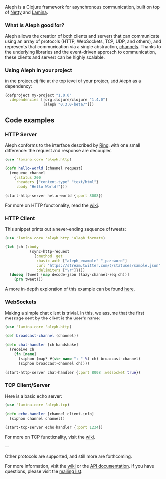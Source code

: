 Aleph is a Clojure framework for asynchronous communication, built on top of [Netty](http://www.jboss.org/netty) and [Lamina](http://github.com/ztellman/lamina).


### What is Aleph good for? ###

Aleph allows the creation of both clients and servers that can communicate using an array of protocols (HTTP, WebSockets, TCP, UDP, and others), and represents that communication via a single abstraction, [channels](https://github.com/ztellman/lamina/wiki/Channels).  Thanks to the underlying libraries and the event-driven approach to communication, these clients and servers can be highly scalable.

### Using Aleph in your project ###

In the project.clj file at the top level of your project, add Aleph as a dependency:

```clj
(defproject my-project "1.0.0"
  :dependencies [[org.clojure/clojure "1.4.0"]
                 [aleph "0.3.0-beta7"]])
```

## Code examples ##


### HTTP Server ###

Aleph conforms to the interface described by [Ring](http://github.com/mmcgrana/ring), with one small difference: the request and response are decoupled.

```clj
(use 'lamina.core 'aleph.http)

(defn hello-world [channel request]
  (enqueue channel
    {:status 200
     :headers {"content-type" "text/html"}
     :body "Hello World!"}))

(start-http-server hello-world {:port 8008})
```

For more on HTTP functionality, read the [wiki](https://github.com/ztellman/aleph/wiki/HTTP).


### HTTP Client ###

This snippet prints out a never-ending sequence of tweets:

```clj
(use 'lamina.core 'aleph.http 'aleph.formats)

(let [ch (:body
           (sync-http-request
             {:method :get
              :basic-auth ["aleph_example" "_password"]
              :url "https://stream.twitter.com/1/statuses/sample.json"
              :delimiters ["\r"]}))]
  (doseq [tweet (map decode-json (lazy-channel-seq ch))]
    (prn tweet)))
```

A more in-depth exploration of this example can be found [here](http://github.com/ztellman/aleph/wiki/Consuming-and-Broadcasting-a-Twitter-Stream).


### WebSockets ###

Making a simple chat client is trivial.  In this, we assume that the first message sent by the client is the user's name:

```clj
(use 'lamina.core 'aleph.http)

(def broadcast-channel (channel))

(defn chat-handler [ch handshake]
  (receive ch
    (fn [name]
      (siphon (map* #(str name ": " %) ch) broadcast-channel)
      (siphon broadcast-channel ch))))

(start-http-server chat-handler {:port 8008 :websocket true})
```


### TCP Client/Server ###

Here is a basic echo server:

```clj
(use 'lamina.core 'aleph.tcp)

(defn echo-handler [channel client-info]
  (siphon channel channel))

(start-tcp-server echo-handler {:port 1234})
```

For more on TCP functionality, visit the [wiki](https://github.com/ztellman/aleph/wiki/TCP).

--

Other protocols are supported, and still more are forthcoming.

For more information, visit the [wiki](https://github.com/ztellman/aleph/wiki) or the [API documentation](http://ztellman.github.com/aleph/index.html).  If you have questions, please visit the [mailing list](http://groups.google.com/group/aleph-lib).
